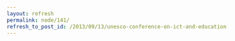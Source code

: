 ```yaml
---
layout: refresh
permalink: node/141/
refresh_to_post_id: /2013/09/13/unesco-conference-on-ict-and-education-2013-curaao
---
```

